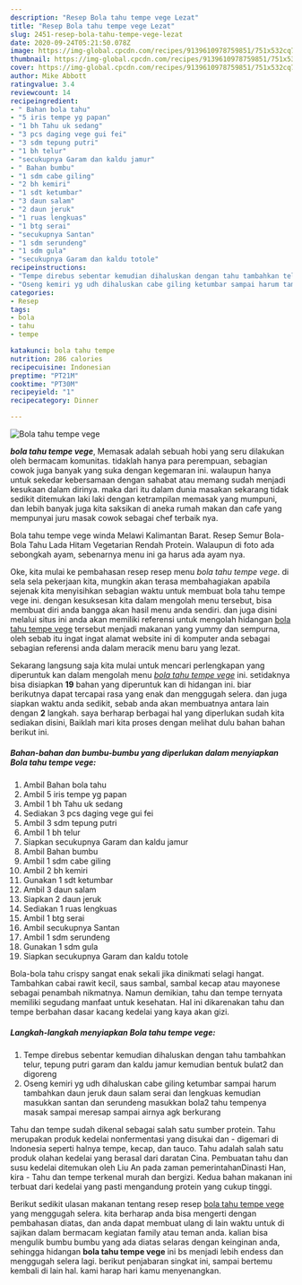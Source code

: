 ```yaml
---
description: "Resep Bola tahu tempe vege Lezat"
title: "Resep Bola tahu tempe vege Lezat"
slug: 2451-resep-bola-tahu-tempe-vege-lezat
date: 2020-09-24T05:21:50.078Z
image: https://img-global.cpcdn.com/recipes/9139610978759851/751x532cq70/bola-tahu-tempe-vege-foto-resep-utama.jpg
thumbnail: https://img-global.cpcdn.com/recipes/9139610978759851/751x532cq70/bola-tahu-tempe-vege-foto-resep-utama.jpg
cover: https://img-global.cpcdn.com/recipes/9139610978759851/751x532cq70/bola-tahu-tempe-vege-foto-resep-utama.jpg
author: Mike Abbott
ratingvalue: 3.4
reviewcount: 14
recipeingredient:
- " Bahan bola tahu"
- "5 iris tempe yg papan"
- "1 bh Tahu uk sedang"
- "3 pcs daging vege gui fei"
- "3 sdm tepung putri"
- "1 bh telur"
- "secukupnya Garam dan kaldu jamur"
- " Bahan bumbu"
- "1 sdm cabe giling"
- "2 bh kemiri"
- "1 sdt ketumbar"
- "3 daun salam"
- "2 daun jeruk"
- "1 ruas lengkuas"
- "1 btg serai"
- "secukupnya Santan"
- "1 sdm serundeng"
- "1 sdm gula"
- "secukupnya Garam dan kaldu totole"
recipeinstructions:
- "Tempe direbus sebentar kemudian dihaluskan dengan tahu tambahkan telur, tepung putri garam dan kaldu jamur kemudian bentuk bulat2 dan digoreng"
- "Oseng kemiri yg udh dihaluskan cabe giling ketumbar sampai harum tambahkan daun jeruk daun salam serai dan lengkuas kemudian masukkan santan dan serundeng masukkan bola2 tahu tempenya masak sampai meresap sampai airnya agk berkurang"
categories:
- Resep
tags:
- bola
- tahu
- tempe

katakunci: bola tahu tempe 
nutrition: 286 calories
recipecuisine: Indonesian
preptime: "PT21M"
cooktime: "PT30M"
recipeyield: "1"
recipecategory: Dinner

---
```



![Bola tahu tempe vege](https://img-global.cpcdn.com/recipes/9139610978759851/751x532cq70/bola-tahu-tempe-vege-foto-resep-utama.jpg)

<b><i>bola tahu tempe vege</i></b>, Memasak adalah sebuah hobi yang seru dilakukan oleh bermacam komunitas. tidaklah hanya para perempuan, sebagian cowok juga banyak yang suka dengan kegemaran ini. walaupun hanya untuk sekedar kebersamaan dengan sahabat atau memang sudah menjadi kesukaan dalam dirinya. maka dari itu dalam dunia masakan sekarang tidak sedikit ditemukan laki laki dengan ketrampilan memasak yang mumpuni, dan lebih banyak juga kita saksikan di aneka rumah makan dan cafe yang mempunyai juru masak cowok sebagai chef terbaik nya.

Bola tahu tempe vege winda Melawi Kalimantan Barat. Resep Semur Bola- Bola Tahu Lada Hitam Vegetarian Rendah Protein. Walaupun di foto ada sebongkah ayam, sebenarnya menu ini ga harus ada ayam nya.

Oke, kita mulai ke pembahasan resep resep menu <i>bola tahu tempe vege</i>. di sela sela pekerjaan kita, mungkin akan terasa membahagiakan apabila sejenak kita menyisihkan sebagian waktu untuk membuat bola tahu tempe vege ini. dengan kesuksesan kita dalam mengolah menu tersebut, bisa membuat diri anda bangga akan hasil menu anda sendiri. dan juga disini melalui situs ini anda akan memiliki referensi untuk mengolah hidangan <u>bola tahu tempe vege</u> tersebut menjadi makanan yang yummy dan sempurna, oleh sebab itu ingat ingat alamat website ini di komputer anda sebagai sebagian referensi anda dalam meracik menu baru yang lezat.


Sekarang langsung saja kita mulai untuk mencari perlengkapan yang diperuntuk kan dalam mengolah menu <u><i>bola tahu tempe vege</i></u> ini. setidaknya bisa disiapkan <b>19</b> bahan yang diperuntuk kan di hidangan ini. biar berikutnya dapat tercapai rasa yang enak dan menggugah selera. dan juga siapkan waktu anda sedikit, sebab anda akan membuatnya antara lain dengan <b>2</b> langkah. saya berharap berbagai hal yang diperlukan sudah kita sediakan disini, Baiklah mari kita proses dengan melihat dulu bahan bahan berikut ini.

<!--inarticleads1-->

##### Bahan-bahan dan bumbu-bumbu yang diperlukan dalam menyiapkan Bola tahu tempe vege:

1. Ambil  Bahan bola tahu
1. Ambil 5 iris tempe yg papan
1. Ambil 1 bh Tahu uk sedang
1. Sediakan 3 pcs daging vege gui fei
1. Ambil 3 sdm tepung putri
1. Ambil 1 bh telur
1. Siapkan secukupnya Garam dan kaldu jamur
1. Ambil  Bahan bumbu
1. Ambil 1 sdm cabe giling
1. Ambil 2 bh kemiri
1. Gunakan 1 sdt ketumbar
1. Ambil 3 daun salam
1. Siapkan 2 daun jeruk
1. Sediakan 1 ruas lengkuas
1. Ambil 1 btg serai
1. Ambil secukupnya Santan
1. Ambil 1 sdm serundeng
1. Gunakan 1 sdm gula
1. Siapkan secukupnya Garam dan kaldu totole


Bola-bola tahu crispy sangat enak sekali jika dinikmati selagi hangat. Tambahkan cabai rawit kecil, saus sambal, sambal kecap atau mayonese sebagai penambah nikmatnya. Namun demikian, tahu dan tempe ternyata memiliki segudang manfaat untuk kesehatan. Hal ini dikarenakan tahu dan tempe berbahan dasar kacang kedelai yang kaya akan gizi. 

<!--inarticleads2-->

##### Langkah-langkah menyiapkan Bola tahu tempe vege:

1. Tempe direbus sebentar kemudian dihaluskan dengan tahu tambahkan telur, tepung putri garam dan kaldu jamur kemudian bentuk bulat2 dan digoreng
1. Oseng kemiri yg udh dihaluskan cabe giling ketumbar sampai harum tambahkan daun jeruk daun salam serai dan lengkuas kemudian masukkan santan dan serundeng masukkan bola2 tahu tempenya masak sampai meresap sampai airnya agk berkurang


Tahu dan tempe sudah dikenal sebagai salah satu sumber protein. Tahu merupakan produk kedelai nonfermentasi yang disukai dan - digemari di Indonesia seperti halnya tempe, kecap, dan tauco. Tahu adalah salah satu produk olahan kedelai yang berasal dari daratan Cina. Pembuatan tahu dan susu kedelai ditemukan oleh Liu An pada zaman pemerintahanDinasti Han, kira - Tahu dan tempe terkenal murah dan bergizi. Kedua bahan makanan ini terbuat dari kedelai yang pasti mengandung protein yang cukup tinggi. 

Berikut sedikit ulasan makanan tentang resep resep <u>bola tahu tempe vege</u> yang menggugah selera. kita berharap anda bisa mengerti dengan pembahasan diatas, dan anda dapat membuat ulang di lain waktu untuk di sajikan dalam bermacam kegiatan family atau teman anda. kalian bisa mengulik bumbu bumbu yang ada diatas selaras dengan keinginan anda, sehingga hidangan <b>bola tahu tempe vege</b> ini bs menjadi lebih endess dan menggugah selera lagi. berikut penjabaran singkat ini, sampai bertemu kembali di lain hal. kami harap hari kamu menyenangkan.
